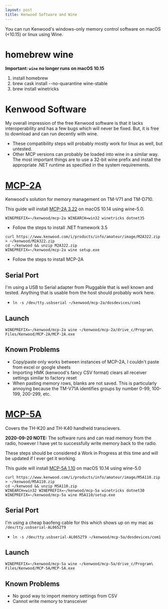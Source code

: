 ```yaml
---
layout: post
title: Kenwood Software and Wine
---
```


You can run Kenwood's windows-only memory control software on macOS (<10.15) or linux using Wine.

# homebrew wine

**Important: `wine` no longer runs on macOS 10.15**

1. install homebrew
2. brew cask install --no-quarantine wine-stable
3. brew install winetricks

# Kenwood Software

My overall impression of the free Kenwood software is that it lacks interoperability
and has a few bugs which will never be fixed. But, it is free to download and
can run decently with wine.

* These compatibility steps will probably mostly work for linux as well, but untested.
* Other MCP versions can probably be loaded into wine in a similar way. The most
  important things are to use a 32-bit wine prefix and install the appropriate .NET
  runtime as specified in the system requirements.

# [MCP-2A](https://www.kenwood.com/i/products/info/amateur/mcp_2a.html)

Kenwood's solution for memory management on TM-V71 and TM-D710.

This guide will install [MCP-2A 3.22](https://www.kenwood.com/i/products/info/amateur/mcp_2a.html)
on macOS 10.14 using wine-5.0.

```
WINEPREFIX=~/kenwood/mcp-2a WINEARCH=win32 winetricks dotnet35
```
* Follow the steps to install .NET framework 3.5
```
curl https://www.kenwood.com/i/products/info/amateur/image/M2A322.zip > ~/kenwood/M2A322.zip
cd ~/kenwood && unzip M2A322.zip
WINEPREFIX=~/kenwood/mcp-2a wine setup.exe
```
* Follow the steps to install MCP-2A

## Serial Port

I'm using a USB to Serial adapter from Pluggable that is well known and tested.
Anything that is usable from the host should probably work here.

* `ln -s /dev/tty.usbserial ~/kenwood/mcp-2a/dosdevices/com1`

## Launch

```
WINEPREFIX=~/kenwood/mcp-2a wine ~/kenwood/mcp-2a/drive_c/Program\ Files/Kenwood/MCP-2A/MCP-2A.exe
```

## Known Problems

* Copy/paste only works between instances of MCP-2A, I couldn't paste from excel or google sheets
* Importing HMK (kenwood's fancy CSV format) clears all receiver settings similar to factory reset
* When pasting memory rows, blanks are not saved. This is particularly annoying because
  the TM-V71A identifies groups by number 0-99, 100-199, 200-299, etc.

# [MCP-5A](https://www.kenwood.com/i/products/info/amateur/mcp5a_e.html)

Covers the TH-K20 and TH-K40 handheld transcievers.

**2020-09-20 NOTE:** The software runs and can read memory from the radio, however
I have yet to successfully write memory back to the radio.

These steps should be considered a Work in Progress at this time and will be updated
if I ever get it working.

This guide will install [MCP-5A 1.10](https://www.kenwood.com/i/products/info/amateur/mcp5a_e.html)
on macOS 10.14 using wine-5.0

```
curl https://www.kenwood.com/i/products/info/amateur/image/M5A110.zip > ~/kenwood/M5A110.zip
cd ~/kenwood && unzip M5A110.zip
WINEARCH=win32 WINEPREFIX=~/kenwood/mcp-5a winetricks dotnet30
WINEPREFIX=~/kenwood/mcp-5a wine M5A110/setup.exe
```

## Serial Port

I'm using a cheap baofeng cable for this which shows up on my mac as `/dev/tty.usbserial-AL0652T9`

* `ln -s /dev/tty.usbserial-AL0652T9 ~/kenwood/mcp-5a/dosdevices/com1`

## Launch

```
WINEPREFIX=~/kenwood/mcp-5a wine ~/kenwood/mcp-5a/drive_c/Program\ Files/Kenwood/MCP-5A/MCP-5A.exe
```

## Known Problems

* No good way to import memory settings from CSV
* Cannot write memory to transceiver
